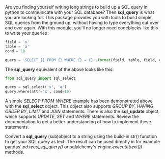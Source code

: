 Are you finding yourself writing long strings to build up a SQL query in python
to communicate with your SQL database? Then **sql_query** is what you are looking for.
This package provides you with tools to build simple SQL queries from the ground up,
without having to type everything out over and over again. 
With this module, you'll no longer need codeblocks like this to write your queries :

```python
field = 'x'
table = 'a'
cond = 10

query = 'SELECT {} FROM {} WHERE {} = {}'.format(field, table, field, cond)
```

The **sql_query** equivalent of the above looks like this:

```python
from sql_query import sql_select

query = sql_select('x', 'a')
query.where(attr='x', cond=10)
```

A simple *SELECT-FROM-WHERE* example has been demonstrated above with the **sql_select** object.
This object also supports *GROUP BY*, *HAVING*, *ORDER BY*, *LIMIT* and *JOIN* statements.
There is also the **sql_update** object, which supports *UPDATE*, *SET* and *WHERE* statements.
Review the documentation to get a better understanding of how to implement these statements.

Convert a **sql_query** (sub)object to a string using the build-in str() function to get your 
SQL query as text. The result can be used directly in for example pandas' *pd.read_sql_query()*
or sqlalchemy's *engine.execute(text())* methods.